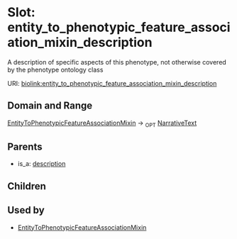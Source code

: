 
# Slot: entity_to_phenotypic_feature_association_mixin_description


A description of specific aspects of this phenotype, not otherwise covered by the phenotype ontology class

URI: [biolink:entity_to_phenotypic_feature_association_mixin_description](https://w3id.org/biolink/vocab/entity_to_phenotypic_feature_association_mixin_description)


## Domain and Range

[EntityToPhenotypicFeatureAssociationMixin](EntityToPhenotypicFeatureAssociationMixin.md) ->  <sub>OPT</sub>
 [NarrativeText](types/NarrativeText.md)

## Parents

 *  is_a: [description](description.md)

## Children


## Used by

 * [EntityToPhenotypicFeatureAssociationMixin](EntityToPhenotypicFeatureAssociationMixin.md)

